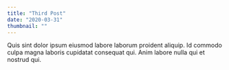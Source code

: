 ```yaml
---
title: "Third Post"
date: "2020-03-31"
thumbnail: ""
---
```


Quis sint dolor ipsum eiusmod labore laborum proident aliquip. Id commodo culpa magna laboris cupidatat consequat qui. Anim labore nulla qui et nostrud qui.